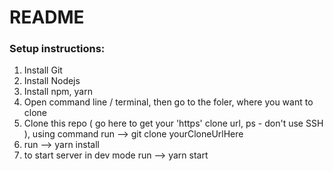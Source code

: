 # README

### Setup instructions:

1. Install Git
2. Install Nodejs
3. Install npm, yarn
4. Open command line / terminal, then go to the foler, where you want to clone
5. Clone this repo ( go here to get your 'https' clone url, ps - don't use SSH ), using command run --> git clone yourCloneUrlHere
6. run --> yarn install
7. to start server in dev mode run --> yarn start
